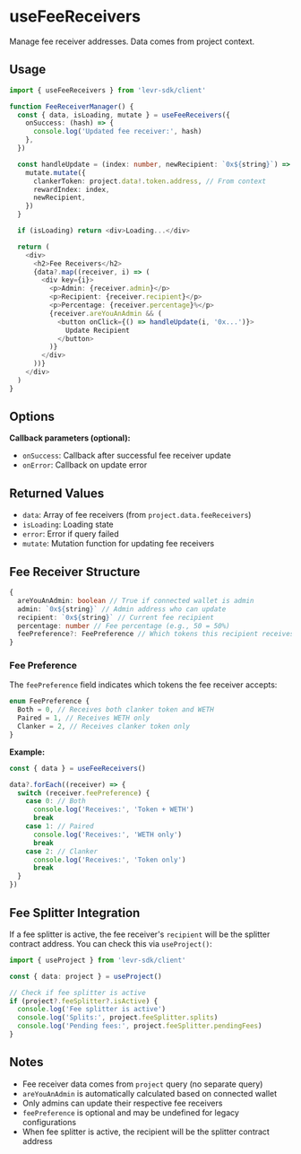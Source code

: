 # useFeeReceivers

Manage fee receiver addresses. Data comes from project context.

## Usage

```typescript
import { useFeeReceivers } from 'levr-sdk/client'

function FeeReceiverManager() {
  const { data, isLoading, mutate } = useFeeReceivers({
    onSuccess: (hash) => {
      console.log('Updated fee receiver:', hash)
    },
  })

  const handleUpdate = (index: number, newRecipient: `0x${string}`) => {
    mutate.mutate({
      clankerToken: project.data!.token.address, // From context
      rewardIndex: index,
      newRecipient,
    })
  }

  if (isLoading) return <div>Loading...</div>

  return (
    <div>
      <h2>Fee Receivers</h2>
      {data?.map((receiver, i) => (
        <div key={i}>
          <p>Admin: {receiver.admin}</p>
          <p>Recipient: {receiver.recipient}</p>
          <p>Percentage: {receiver.percentage}%</p>
          {receiver.areYouAnAdmin && (
            <button onClick={() => handleUpdate(i, '0x...')}>
              Update Recipient
            </button>
          )}
        </div>
      ))}
    </div>
  )
}
```

## Options

**Callback parameters (optional):**

- `onSuccess`: Callback after successful fee receiver update
- `onError`: Callback on update error

## Returned Values

- `data`: Array of fee receivers (from `project.data.feeReceivers`)
- `isLoading`: Loading state
- `error`: Error if query failed
- `mutate`: Mutation function for updating fee receivers

## Fee Receiver Structure

```typescript
{
  areYouAnAdmin: boolean // True if connected wallet is admin
  admin: `0x${string}` // Admin address who can update
  recipient: `0x${string}` // Current fee recipient
  percentage: number // Fee percentage (e.g., 50 = 50%)
  feePreference?: FeePreference // Which tokens this recipient receives
}
```

### Fee Preference

The `feePreference` field indicates which tokens the fee receiver accepts:

```typescript
enum FeePreference {
  Both = 0, // Receives both clanker token and WETH
  Paired = 1, // Receives WETH only
  Clanker = 2, // Receives clanker token only
}
```

**Example:**

```typescript
const { data } = useFeeReceivers()

data?.forEach((receiver) => {
  switch (receiver.feePreference) {
    case 0: // Both
      console.log('Receives:', 'Token + WETH')
      break
    case 1: // Paired
      console.log('Receives:', 'WETH only')
      break
    case 2: // Clanker
      console.log('Receives:', 'Token only')
      break
  }
})
```

## Fee Splitter Integration

If a fee splitter is active, the fee receiver's `recipient` will be the splitter contract address. You can check this via `useProject()`:

```typescript
import { useProject } from 'levr-sdk/client'

const { data: project } = useProject()

// Check if fee splitter is active
if (project?.feeSplitter?.isActive) {
  console.log('Fee splitter is active')
  console.log('Splits:', project.feeSplitter.splits)
  console.log('Pending fees:', project.feeSplitter.pendingFees)
}
```

## Notes

- Fee receiver data comes from `project` query (no separate query)
- `areYouAnAdmin` is automatically calculated based on connected wallet
- Only admins can update their respective fee receivers
- `feePreference` is optional and may be undefined for legacy configurations
- When fee splitter is active, the recipient will be the splitter contract address
